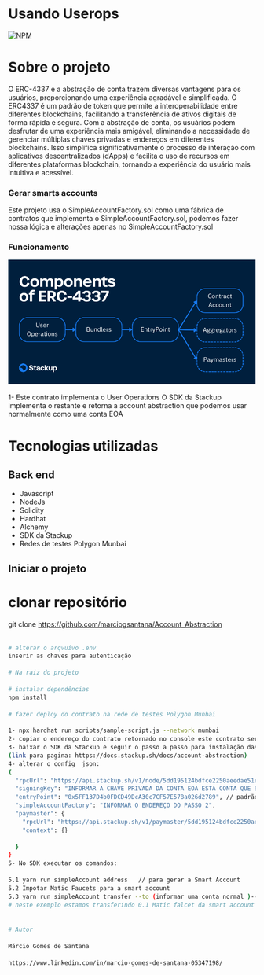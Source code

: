 # Usando Userops
[![NPM](https://img.shields.io/npm/l/react)](https://github.com/marciogsantana/Account_Abstraction/blob/master/LICENSE) 

# Sobre o projeto
O ERC-4337 e a abstração de conta trazem diversas vantagens para os usuários, proporcionando uma experiência agradável e simplificada. O ERC4337 é um padrão de token que permite a interoperabilidade entre diferentes blockchains, facilitando a transferência de ativos digitais de forma rápida e segura. Com a abstração de conta, os usuários podem desfrutar de uma experiência mais amigável, eliminando a necessidade de gerenciar múltiplas chaves privadas e endereços em diferentes blockchains. Isso simplifica significativamente o processo de interação com aplicativos descentralizados (dApps) e facilita o uso de recursos em diferentes plataformas blockchain, tornando a experiência do usuário mais intuitiva e acessível.
### Gerar smarts accounts

Este projeto usa o SimpleAccountFactory.sol como uma fábrica de contratos que implementa o SimpleAccountFactory.sol, podemos fazer nossa lógica e alterações apenas no SimpleAccountFactory.sol


### Funcionamento
![Esquema](https://github.com/marciogsantana/imagens/blob/main/esquema_funcionamento.png) 

1- Este contrato implementa o User Operations O SDK da Stackup implementa o restante e retorna a account abstraction que podemos usar normalmente como uma conta EOA


# Tecnologias utilizadas
## Back end
- Javascript
- NodeJs
- Solidity
- Hardhat
- Alchemy
- SDK da Stackup
- Redes de testes Polygon Munbai

## Iniciar o projeto

# clonar repositório
git clone https://github.com/marciogsantana/Account_Abstraction

```bash

# alterar o arqvuivo .env
inserir as chaves para autenticação

# Na raiz do projeto

# instalar dependências
npm install

# fazer deploy do contrato na rede de testes Polygon Munbai

1- npx hardhat run scripts/sample-script.js --network mumbai
2- copiar o endereço do contrato retornado no console este contrato sera usado como referencia para este SDK
3- baixar o SDK da Stackup e seguir o passo a passo para instalação das dependencias 
(link para pagina: https://docs.stackup.sh/docs/account-abstraction)
4- alterar o config  json:
{
  "rpcUrl": "https://api.stackup.sh/v1/node/5dd195124bdfce2250aeedae51ed5c20baddef73cf9b2ff663051cc0f65d7f2b", // padrão SDK
  "signingKey": "INFORMAR A CHAVE PRIVADA DA CONTA EOA ESTA CONTA QUE SERÁ USADA PARA ASSINAR PELAS SMARTS ACCOUNTS",
  "entryPoint": "0x5FF137D4b0FDCD49DcA30c7CF57E578a026d2789", // padrão SDK
  "simpleAccountFactory": "INFORMAR O ENDEREÇO DO PASSO 2", 
  "paymaster": {
    "rpcUrl": "https://api.stackup.sh/v1/paymaster/5dd195124bdfce2250aeedae51ed5c20baddef73cf9b2ff663051cc0f65d7f2b", // padrão SDK
    "context": {}
    
  }
}
5- No SDK executar os comandos:

5.1 yarn run simpleAccount address   // para gerar a Smart Account
5.2 Impotar Matic Faucets para a smart account  
5.3 yarn run simpleAccount transfer --to (informar uma conta normal )--amount 0.1  
# neste exemplo estamos transferindo 0.1 Matic falcet da smart account para uma conta normal EOA


# Autor

Márcio Gomes de Santana

https://www.linkedin.com/in/marcio-gomes-de-santana-05347198/
